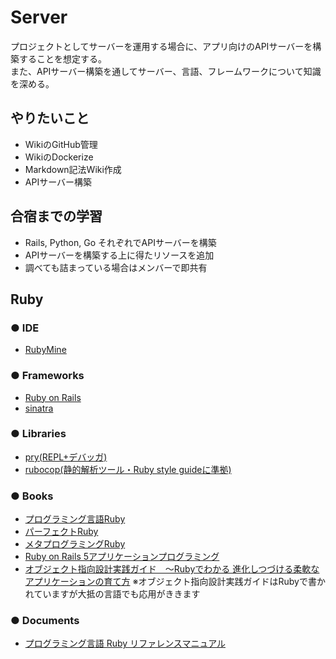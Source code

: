 # Server

プロジェクトとしてサーバーを運用する場合に、アプリ向けのAPIサーバーを構築することを想定する。</br>
また、APIサーバー構築を通してサーバー、言語、フレームワークについて知識を深める。

## やりたいこと

- WikiのGitHub管理
- WikiのDockerize
- Markdown記法Wiki作成
- APIサーバー構築

## 合宿までの学習

- Rails, Python, Go それぞれでAPIサーバーを構築
- APIサーバーを構築する上に得たリソースを追加
- 調べても詰まっている場合はメンバーで即共有

## Ruby
### ● IDE
- [RubyMine](https://www.jetbrains.com/ruby/)
### ● Frameworks
- [Ruby on Rails](https://github.com/rails/rails)
- [sinatra](https://github.com/sinatra/sinatra)

### ● Libraries
- [pry(REPL+デバッガ)](https://github.com/pry/pry)
- [rubocop(静的解析ツール・Ruby style guideに準拠)](https://github.com/bbatsov/rubocop)

### ● Books
- [プログラミング言語Ruby](http://amzn.asia/3QGcBJK)
- [パーフェクトRuby](http://amzn.asia/1HSmrLq)
- [メタプログラミングRuby](http://amzn.asia/i4P7mxb)
- [Ruby on Rails 5アプリケーションプログラミング](http://amzn.asia/4128M4J)
- [オブジェクト指向設計実践ガイド　～Rubyでわかる 進化しつづける柔軟なアプリケーションの育て方](http://amzn.asia/4Md6tYx)
※オブジェクト指向設計実践ガイドはRubyで書かれていますが大抵の言語でも応用がききます

### ● Documents
- [プログラミング言語 Ruby リファレンスマニュアル](https://docs.ruby-lang.org/ja/)
